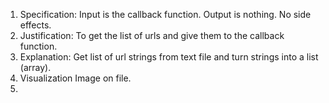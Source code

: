 1. Specification:
Input is the callback function. Output is nothing. No side effects. 
2. Justification:
To get the list of urls and give them to the callback function.
3. Explanation:
Get list of url strings from text file and turn strings into a list (array).
4. Visualization
Image on file.
5. 
